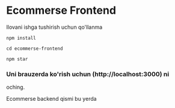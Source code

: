 # Ecommerse Frontend
<p>Ilovani ishga tushirish uchun qo'llanma</p>

```
npm install
```

```
cd ecommerse-frontend
```

```
npm star
```



### Uni brauzerda ko'rish uchun (http://localhost:3000) ni
oching.

Ecommerse backend qismi bu yerda